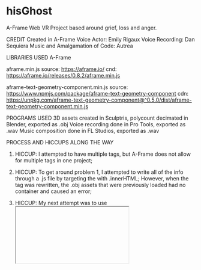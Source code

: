 # hisGhost
A-Frame Web VR Project based around grief, loss and anger.

CREDIT
Created in A-Frame
Voice Actor: Emily Rigaux
Voice Recording: Dan Sequiera
Music and Amalgamation of Code: Autrea


LIBRARIES USED
A-Frame

aframe.min.js
source: https://aframe.io/
cnd: https://aframe.io/releases/0.8.2/aframe.min.js

aframe-text-geometry-component.min.js
source: https://www.npmjs.com/package/aframe-text-geometry-component
cdn: https://unpkg.com/aframe-text-geometry-component@^0.5.0/dist/aframe-text-geometry-component.min.js


PROGRAMS USED
3D assets created in Sculptris, polycount decimated in Blender, exported as .obj
Voice recording done in Pro Tools, exported as .wav
Music composition done in FL Studios, exported as .wav


PROCESS AND HICCUPS ALONG THE WAY
1) HICCUP: I attempted to have multiple <a-scene> tags, but A-Frame does not allow for multiple <a-scene> tags in one project;
  
2) HICCUP: To get around problem 1, I attempted to write all of the info through a .js file by targeting the <a-scene> with .innerHTML;
   However, when the <a-assets> tag was rewritten, the .obj assets that were previously loaded had no container and caused an error;
   
3) HICCUP: My next attempt was to use <iframe> to organize each scene and call them when needed, but this caused removed the WebVR controls for mobile;
  
4) HICCUP: I resorted to having one scene with all of the objects already placed in the world, with the camera and lighting animating throughout the experience, but this also did not work on mobile. The camera would only move on desktop.

5) SOLVED: Final solution was to have the camera and lighting stationary with the assets in the scene moving at a steady pace into and out of the lighting to give the illusion of the camera being moved.

6) SOLVED: With Chrome's recent change to how sound is allowed to be played, it causes the soundtrack to be mute in the browser. For now, using an alternate browser is required. I've been using Firefox.
